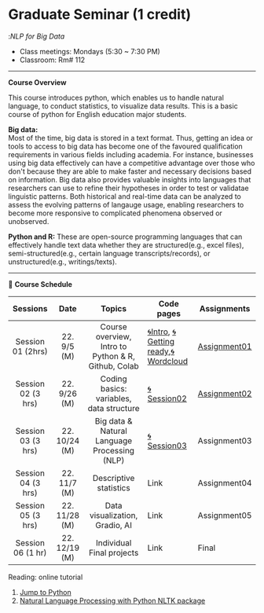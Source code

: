 # Graduate Seminar (1 credit)
:_NLP for Big Data_

* Class meetings: Mondays (5:30 ~ 7:30 PM)
* Classroom: Rm# 112

---
**Course Overview**  

This course introduces python, which enables us to handle natural language, to conduct statistics, to visualize data results. This is a basic course of python for English education major students.

**Big data:**  
Most of the time, big data is stored in a text format. Thus, getting an idea or tools to access to big data has become one of the favoured qualification requirements in various fields including academia. For instance, businesses using big data effectively can have a competitive advantage over those who don't because they are able to make faster and necessary decisions based on information. Big data also provides valuable insights into languages that researchers can use to refine their hypotheses in order to test or validatae linguistic patterns. Both historical and real-time data can be analyzed to assess the evolving patterns of langauge usage, enabling researchers to become more responsive to complicated phenomena observed or unobserved.

**Python and R:**
These are open-source programming languages that can effectively handle text data whether they are structured(e.g., excel files), semi-structured(e.g., certain language transcripts/records), or unstructured(e.g., writings/texts).

---

📅 **Course Schedule**  


| Sessions | Date |Topics | Code pages | Assignments | 
|:---:|:---:|:---:|---|---|
| Session 01 (2hrs) | 22. 9/5 (M)| Course overview, Intro to Python & R, Github, Colab | [🌀Intro](/intro.md), [🌀Getting ready](Gettingready.ipynb),[🌀Wordcloud](wordcloud_sample.ipynb) | [Assignment01](assign01.md) |  
| Session 02 (3 hrs)| 22. 9/26 (M)| Coding basics: variables, data structure | [🌀Session02](session02.ipynb) | [Assignment02](assign02.md) |
| Session 03 (3 hrs)| 22. 10/24 (M)| Big data & Natural Language Processing (NLP) | [🌀Session03](session03.ipynb) | Assignment03 |
| Session 04 (3 hrs)| 22. 11/7 (M)| Descriptive statistics | Link | Assignment04 |
| Session 05 (3 hrs)| 22. 11/28 (M)| Data visualization, Gradio, AI | Link | Assignment05 |
| Session 06 (1 hr)| 22. 12/19 (M) | Individual Final projects | Link | Final |

Reading: online tutorial 

1. [Jump to Python](https://wikidocs.net/book/1)
2. [Natural Language Processing with Python NLTK package](https://realpython.com/nltk-nlp-python/)
